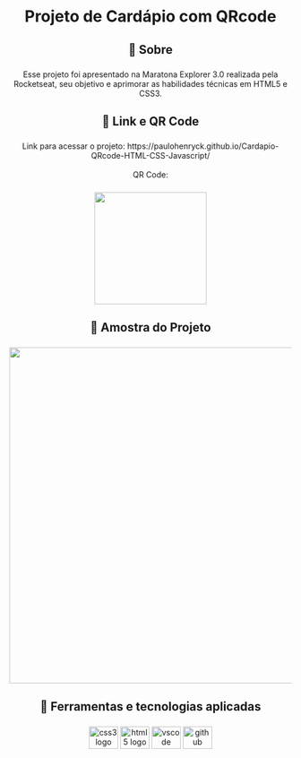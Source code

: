 <h1 align="center">Projeto de Cardápio com QRcode</h1>

###

<h2 align="center">🎯 Sobre</h2>

###

<p align="center">Esse projeto foi apresentado na Maratona Explorer 3.0 realizada pela Rocketseat, seu objetivo e aprimorar as habilidades técnicas em HTML5 e CSS3.</p>

###

<h2 align="center">🔗 Link e QR Code</h2>

###

<p align="center">Link para acessar o projeto: https://paulohenryck.github.io/Cardapio-QRcode-HTML-CSS-Javascript/<br><br>QR Code:</p>

###

<div align="center">
  <img height="200" src="https://iili.io/U4O2se.md.png"  />
</div>

###

<h2 align="center">📃 Amostra do Projeto</h2>

###

<div align="center">
  <img height="600" src="https://i.imgur.com/qLzava8.png"  />
</div>

###

<h2 align="center">🚀 Ferramentas e tecnologias aplicadas</h2>

###

<div align="center">
  <img src="https://cdn.jsdelivr.net/gh/devicons/devicon/icons/css3/css3-original.svg" height="40" width="52" alt="css3 logo"  />
  <img src="https://cdn.jsdelivr.net/gh/devicons/devicon/icons/html5/html5-original.svg" height="40" width="52" alt="html5 logo"  />
  <img src="https://cdn.jsdelivr.net/gh/devicons/devicon/icons/vscode/vscode-original.svg" height="40" width="52" alt="vscode logo"  />
  <img src="https://cdn.jsdelivr.net/gh/devicons/devicon/icons/github/github-original.svg" height="40" width="52" alt="github logo"  />
</div>

###
